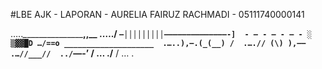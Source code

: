 #LBE AJK - LAPORAN - AURELIA FAIRUZ RACHMADI - 05111740000141

….._\____________________,,__ 
.…./ `–│││││││││——————————————-]  - – - – - – - ░ ▒▓▓█D
…/==o ____________________ 
.…..),—.(_(__) / 
.….// (\) ),—— 
.…//___// 
../`—-’ / … 
./____ / … .

